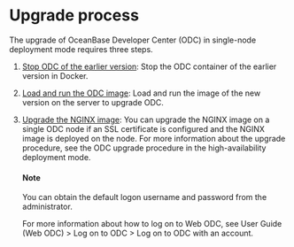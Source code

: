 Upgrade process 
====================================



The upgrade of OceanBase Developer Center (ODC) in single-node deployment mode requires three steps.

1. [Stop ODC of the earlier version](../3.upgrade-single-node-odc/2.stop-the-old-odc-version.md): Stop the ODC container of the earlier version in Docker.

   

2. [Load and run the ODC image](../3.upgrade-single-node-odc/3.upgrade-guide-load-and-run-single-odc-images.md): Load and run the image of the new version on the server to upgrade ODC.

   

3. [Upgrade the NGINX image](../4.upgrade-high-availability-odc/4.upgrade-nginx-image.md): You can upgrade the NGINX image on a single ODC node if an SSL certificate is configured and the NGINX image is deployed on the node. For more information about the upgrade procedure, see the ODC upgrade procedure in the high-availability deployment mode. 

   <main id="notice" type='notice'>
     <h4>Note</h4>
     <p>You can obtain the default logon username and password from the administrator. </p>
   </main>

    For more information about how to log on to Web ODC, see User Guide (Web ODC) > Log on to ODC > Log on to ODC with an account.
     
   

   
   








